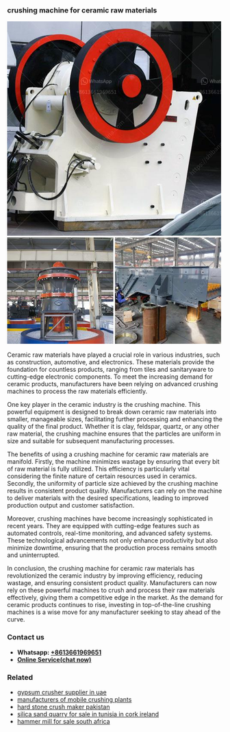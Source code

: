 <h3>crushing machine for ceramic raw materials</h3><img src='1706755711.jpg' alt=''><p>Ceramic raw materials have played a crucial role in various industries, such as construction, automotive, and electronics. These materials provide the foundation for countless products, ranging from tiles and sanitaryware to cutting-edge electronic components. To meet the increasing demand for ceramic products, manufacturers have been relying on advanced crushing machines to process the raw materials efficiently.</p><p>One key player in the ceramic industry is the crushing machine. This powerful equipment is designed to break down ceramic raw materials into smaller, manageable sizes, facilitating further processing and enhancing the quality of the final product. Whether it is clay, feldspar, quartz, or any other raw material, the crushing machine ensures that the particles are uniform in size and suitable for subsequent manufacturing processes.</p><p>The benefits of using a crushing machine for ceramic raw materials are manifold. Firstly, the machine minimizes wastage by ensuring that every bit of raw material is fully utilized. This efficiency is particularly vital considering the finite nature of certain resources used in ceramics. Secondly, the uniformity of particle size achieved by the crushing machine results in consistent product quality. Manufacturers can rely on the machine to deliver materials with the desired specifications, leading to improved production output and customer satisfaction.</p><p>Moreover, crushing machines have become increasingly sophisticated in recent years. They are equipped with cutting-edge features such as automated controls, real-time monitoring, and advanced safety systems. These technological advancements not only enhance productivity but also minimize downtime, ensuring that the production process remains smooth and uninterrupted.</p><p>In conclusion, the crushing machine for ceramic raw materials has revolutionized the ceramic industry by improving efficiency, reducing wastage, and ensuring consistent product quality. Manufacturers can now rely on these powerful machines to crush and process their raw materials effectively, giving them a competitive edge in the market. As the demand for ceramic products continues to rise, investing in top-of-the-line crushing machines is a wise move for any manufacturer seeking to stay ahead of the curve.</p><h3>Contact us</h3><ul><li><strong>Whatsapp:&nbsp;<a href="https://wa.me/8613661969651">+8613661969651</a></strong></li><li><a href="https://swt.shibang-china.com/?git&amp;zhl&amp;crushing machine for ceramic raw materials"><strong>Online Service(chat now)</strong></a></li></ul><h3>Related</h3><ul><li><a href='gypsum crusher supplier in uae.md'>gypsum crusher supplier in uae</a></li><li><a href='manufacturers of mobile crushing plants.md'>manufacturers of mobile crushing plants</a></li><li><a href='hard stone crush maker pakistan.md'>hard stone crush maker pakistan</a></li><li><a href='silica sand quarry for sale in tunisia in cork ireland.md'>silica sand quarry for sale in tunisia in cork ireland</a></li><li><a href='hammer mill for sale south africa.md'>hammer mill for sale south africa</a></li></ul>